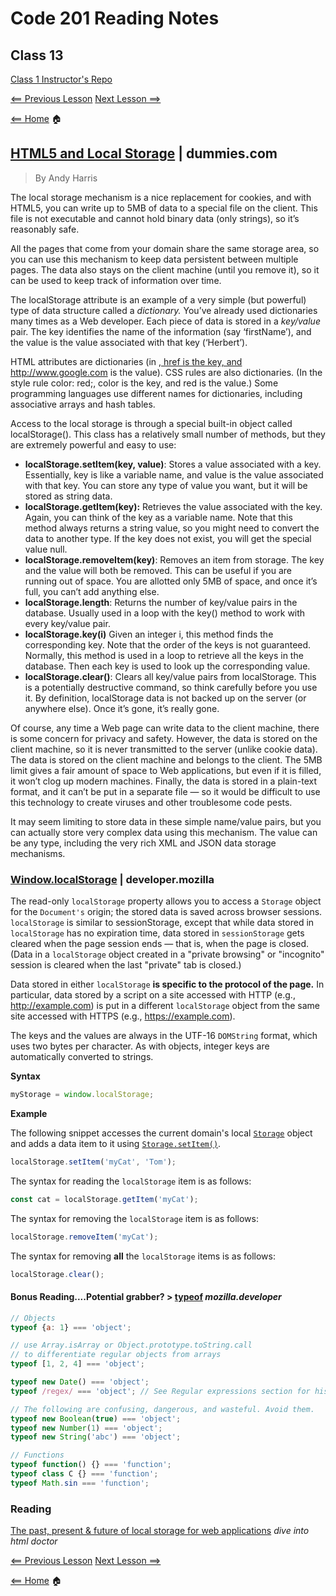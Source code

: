 # Code 201 Reading Notes

## Class 13

[Class 1 Instructor's Repo](https://github.com/codefellows/seattle-201n21/tree/master/class-01)

[<== Previous Lesson](class-12.md) [Next Lesson ==>](class-14.md)

[<== Home](README.md) 🏠

## [HTML5 and Local Storage](https://www.dummies.com/web-design-development/site-development/html5-and-local-storage/) | dummies.com

> By Andy Harris

The local storage mechanism is a nice replacement for cookies, and with HTML5, you can write up to 5MB of data to a special file on the client. This file is not executable and cannot hold binary data (only strings), so it’s reasonably safe.

All the pages that come from your domain share the same storage area, so you can use this mechanism to keep data persistent between multiple pages. The data also stays on the client machine (until you remove it), so it can be used to keep track of information over time.

The localStorage attribute is an example of a very simple (but powerful) type of data structure called a *dictionary.* You’ve already used dictionaries many times as a Web developer. Each piece of data is stored in a *key/value* pair. The key identifies the name of the information (say ‘firstName’), and the value is the value associated with that key (‘Herbert’).

HTML attributes are dictionaries (in <a href = “http://www.google.com“>, href is the key, and http://www.google.com is the value). CSS rules are also dictionaries. (In the style rule color: red;, color is the key, and red is the value.) Some programming languages use different names for dictionaries, including associative arrays and hash tables.

Access to the local storage is through a special built-in object called localStorage(). This class has a relatively small number of methods, but they are extremely powerful and easy to use:

* **localStorage.setItem(key, value)**: Stores a value associated with a key. Essentially, key is like a variable name, and value is the value associated with that key. You can store any type of value you want, but it will be stored as string data.
* **localStorage.getItem(key):** Retrieves the value associated with the key. Again, you can think of the key as a variable name. Note that this method always returns a string value, so you might need to convert the data to another type. If the key does not exist, you will get the special value null.
* **localStorage.removeItem(key)**: Removes an item from storage. The key and the value will both be removed. This can be useful if you are running out of space. You are allotted only 5MB of space, and once it’s full, you can’t add anything else.
* **localStorage.length**: Returns the number of key/value pairs in the database. Usually used in a loop with the key() method to work with every key/value pair.
* **localStorage.key(i)** Given an integer i, this method finds the corresponding key. Note that the order of the keys is not guaranteed. Normally, this method is used in a loop to retrieve all the keys in the database. Then each key is used to look up the corresponding value.
* **localStorage.clear()**: Clears all key/value pairs from localStorage. This is a potentially destructive command, so think carefully before you use it. By definition, localStorage data is not backed up on the server (or anywhere else). Once it’s gone, it’s really gone.

Of course, any time a Web page can write data to the client machine, there is some concern for privacy and safety. However, the data is stored on the client machine, so it is never transmitted to the server (unlike cookie data). The data is stored on the client machine and belongs to the client. The 5MB limit gives a fair amount of space to Web applications, but even if it is filled, it won’t clog up modern machines. Finally, the data is stored in a plain-text format, and it can’t be put in a separate file — so it would be difficult to use this technology to create viruses and other troublesome code pests.

It may seem limiting to store data in these simple name/value pairs, but you can actually store very complex data using this mechanism. The value can be any type, including the very rich XML and JSON data storage mechanisms.

### [Window.localStorage](https://developer.mozilla.org/en-US/docs/Web/API/Window/localStorage) | developer.mozilla

The read-only `localStorage` property allows you to access a `Storage` object for the `Document's` origin; the stored data is saved across browser sessions. `localStorage` is similar to sessionStorage, except that while data stored in `localStorage` has no expiration time, data stored in `sessionStorage` gets cleared when the page session ends — that is, when the page is closed. (Data in a `localStorage` object created in a "private browsing" or "incognito" session is cleared when the last "private" tab is closed.)

Data stored in either `localStorage` **is specific to the protocol of the page.** In particular, data stored by a script on a site accessed with HTTP (e.g., http://example.com) is put in a different `localStorage` object from the same site accessed with HTTPS (e.g., https://example.com).

The keys and the values are always in the UTF-16 `DOMString` format, which uses two bytes per character. As with objects, integer keys are automatically converted to strings.

**Syntax**

````javascript
myStorage = window.localStorage;
````

**Example**

The following snippet accesses the current domain's local [`Storage`](https://developer.mozilla.org/en-US/docs/Web/API/Storage) object and adds a data item to it using [`Storage.setItem()`](https://developer.mozilla.org/en-US/docs/Web/API/Storage/setItem).

````javascript
localStorage.setItem('myCat', 'Tom');
````

The syntax for reading the `localStorage` item is as follows:

````javascript
const cat = localStorage.getItem('myCat');
````

The syntax for removing the `localStorage` item is as follows:

````javascript
localStorage.removeItem('myCat');
````

The syntax for removing **all** the `localStorage` items is as follows:

```javascript
localStorage.clear();
```

#### Bonus Reading....Potential grabber? > [typeof](https://developer.mozilla.org/en-US/docs/Web/JavaScript/Reference/Operators/typeof) *mozilla.developer*

```javascript
// Objects
typeof {a: 1} === 'object';

// use Array.isArray or Object.prototype.toString.call
// to differentiate regular objects from arrays
typeof [1, 2, 4] === 'object';

typeof new Date() === 'object';
typeof /regex/ === 'object'; // See Regular expressions section for historical results

// The following are confusing, dangerous, and wasteful. Avoid them.
typeof new Boolean(true) === 'object';
typeof new Number(1) === 'object';
typeof new String('abc') === 'object';

// Functions
typeof function() {} === 'function';
typeof class C {} === 'function';
typeof Math.sin === 'function';
```

### Reading

[The past, present & future of local storage for web applications](http://diveinto.html5doctor.com/storage.html) *dive into html doctor*

[<== Previous Lesson](class-12.md) [Next Lesson ==>](class-14.md)

[<== Home](README.md) 🏠
